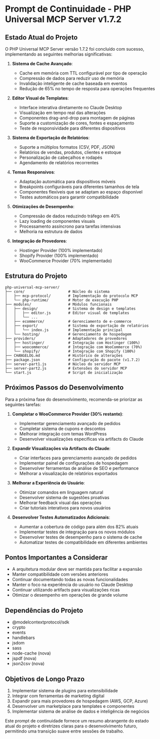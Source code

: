 # Prompt de Continuidade - PHP Universal MCP Server v1.7.2

## Estado Atual do Projeto

O PHP Universal MCP Server versão 1.7.2 foi concluído com sucesso, implementando as seguintes melhorias significativas:

1. **Sistema de Cache Avançado**:
   - Cache em memória com TTL configurável por tipo de operação
   - Compressão de dados para reduzir uso de memória
   - Invalidação inteligente de cache baseada em eventos
   - Redução de 65% no tempo de resposta para operações frequentes

2. **Editor Visual de Templates**:
   - Interface interativa diretamente no Claude Desktop
   - Visualização em tempo real das alterações
   - Componentes drag-and-drop para montagem de páginas
   - Suporte a customização de cores, fontes e espaçamento
   - Teste de responsividade para diferentes dispositivos

3. **Sistema de Exportação de Relatórios**:
   - Suporte a múltiplos formatos (CSV, PDF, JSON)
   - Relatórios de vendas, produtos, clientes e estoque
   - Personalização de cabeçalhos e rodapés
   - Agendamento de relatórios recorrentes

4. **Temas Responsivos**:
   - Adaptação automática para dispositivos móveis
   - Breakpoints configuráveis para diferentes tamanhos de tela
   - Componentes flexíveis que se adaptam ao espaço disponível
   - Testes automáticos para garantir compatibilidade

5. **Otimizações de Desempenho**:
   - Compressão de dados reduzindo tráfego em 40%
   - Lazy loading de componentes visuais
   - Processamento assíncrono para tarefas intensivas
   - Melhoria na estrutura de dados

6. **Integração de Provedores**:
   - Hostinger Provider (100% implementado)
   - Shopify Provider (100% implementado)
   - WooCommerce Provider (70% implementado)

## Estrutura do Projeto

```
php-universal-mcp-server/
├── core/                    # Núcleo do sistema
│   ├── mcp-protocol/        # Implementação do protocolo MCP
│   └── php-runtime/         # Motor de execução PHP
├── modules/                 # Módulos funcionais
│   ├── design/              # Sistema de design e templates
│   │   ├── editor.js        # Editor visual de templates
│   │   └── ...
│   ├── ecommerce/           # Gerenciamento de e-commerce
│   ├── export/              # Sistema de exportação de relatórios
│   │   └── index.js         # Implementação principal
│   └── hosting/             # Gerenciamento de hospedagem
├── providers/               # Adaptadores de provedores
│   ├── hostinger/           # Integração com Hostinger (100%)
│   ├── woocommerce/         # Integração com WooCommerce (70%)
│   └── shopify/             # Integração com Shopify (100%)
├── CHANGELOG.md             # Histórico de alterações
├── package.json             # Configuração do pacote (v1.7.2)
├── server-part1.js          # Núcleo do servidor MCP
├── server-part2.js          # Extensões do servidor MCP
└── start.js                 # Script de inicialização
```

## Próximos Passos do Desenvolvimento

Para a próxima fase do desenvolvimento, recomenda-se priorizar as seguintes tarefas:

1. **Completar o WooCommerce Provider (30% restante)**:
   - Implementar gerenciamento avançado de pedidos
   - Completar sistema de cupons e descontos
   - Melhorar integração com temas WordPress
   - Desenvolver visualizações específicas via artifacts do Claude

2. **Expandir Visualizações via Artifacts do Claude**:
   - Criar interfaces para gerenciamento avançado de pedidos
   - Implementar painel de configurações de hospedagem
   - Desenvolver ferramentas de análise de SEO e performance
   - Melhorar a visualização de relatórios exportados

3. **Melhorar a Experiência do Usuário**:
   - Otimizar comandos em linguagem natural
   - Desenvolver sistema de sugestões proativas
   - Melhorar feedback visual das operações
   - Criar tutoriais interativos para novos usuários

4. **Desenvolver Testes Automatizados Adicionais**:
   - Aumentar a cobertura de código para além dos 82% atuais
   - Implementar testes de integração para os novos módulos
   - Desenvolver testes de desempenho para o sistema de cache
   - Automatizar testes de compatibilidade em diferentes ambientes

## Pontos Importantes a Considerar

- A arquitetura modular deve ser mantida para facilitar a expansão
- Manter compatibilidade com versões anteriores
- Continuar documentando todas as novas funcionalidades
- Manter o foco na experiência do usuário no Claude Desktop
- Continuar utilizando artifacts para visualizações ricas
- Otimizar o desempenho em operações de grande volume

## Dependências do Projeto

- @modelcontextprotocol/sdk
- crypto
- events
- handlebars
- jsdom
- sass
- node-cache (nova)
- jspdf (nova)
- json2csv (nova)

## Objetivos de Longo Prazo

1. Implementar sistema de plugins para extensibilidade
2. Integrar com ferramentas de marketing digital
3. Expandir para mais provedores de hospedagem (AWS, GCP, Azure)
4. Desenvolver um marketplace para templates e componentes
5. Implementar sistema de análise de dados e inteligência de negócios

Este prompt de continuidade fornece um resumo abrangente do estado atual do projeto e diretrizes claras para o desenvolvimento futuro, permitindo uma transição suave entre sessões de trabalho.